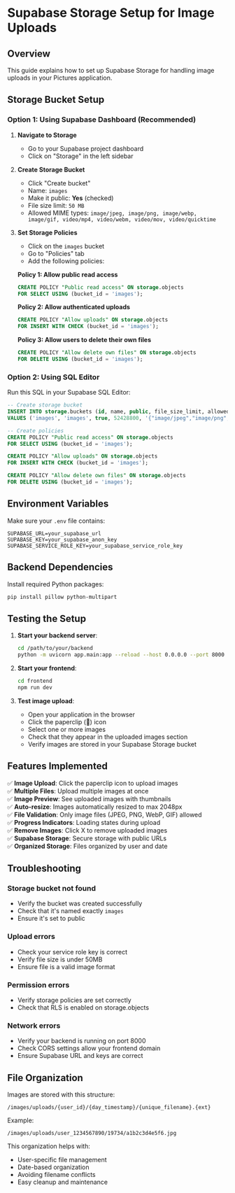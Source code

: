 # Supabase Storage Setup for Image Uploads

## Overview
This guide explains how to set up Supabase Storage for handling image uploads in your Pictures application.

## Storage Bucket Setup

### Option 1: Using Supabase Dashboard (Recommended)

1. **Navigate to Storage**
   - Go to your Supabase project dashboard
   - Click on "Storage" in the left sidebar

2. **Create Storage Bucket**
   - Click "Create bucket"
   - Name: `images`
   - Make it public: **Yes** (checked)
   - File size limit: `50 MB`
   - Allowed MIME types: `image/jpeg, image/png, image/webp, image/gif, video/mp4, video/webm, video/mov, video/quicktime`

3. **Set Storage Policies**
   - Click on the `images` bucket
   - Go to "Policies" tab
   - Add the following policies:

   **Policy 1: Allow public read access**
   ```sql
   CREATE POLICY "Public read access" ON storage.objects
   FOR SELECT USING (bucket_id = 'images');
   ```

   **Policy 2: Allow authenticated uploads**
   ```sql
   CREATE POLICY "Allow uploads" ON storage.objects
   FOR INSERT WITH CHECK (bucket_id = 'images');
   ```

   **Policy 3: Allow users to delete their own files**
   ```sql
   CREATE POLICY "Allow delete own files" ON storage.objects
   FOR DELETE USING (bucket_id = 'images');
   ```

### Option 2: Using SQL Editor

Run this SQL in your Supabase SQL Editor:

```sql
-- Create storage bucket
INSERT INTO storage.buckets (id, name, public, file_size_limit, allowed_mime_types)
VALUES ('images', 'images', true, 52428800, '{"image/jpeg","image/png","image/webp","image/gif","video/mp4","video/webm","video/mov","video/quicktime"}');

-- Create policies
CREATE POLICY "Public read access" ON storage.objects
FOR SELECT USING (bucket_id = 'images');

CREATE POLICY "Allow uploads" ON storage.objects
FOR INSERT WITH CHECK (bucket_id = 'images');

CREATE POLICY "Allow delete own files" ON storage.objects
FOR DELETE USING (bucket_id = 'images');
```

## Environment Variables

Make sure your `.env` file contains:

```env
SUPABASE_URL=your_supabase_url
SUPABASE_KEY=your_supabase_anon_key
SUPABASE_SERVICE_ROLE_KEY=your_supabase_service_role_key
```

## Backend Dependencies

Install required Python packages:

```bash
pip install pillow python-multipart
```

## Testing the Setup

1. **Start your backend server**:
   ```bash
   cd /path/to/your/backend
   python -m uvicorn app.main:app --reload --host 0.0.0.0 --port 8000
   ```

2. **Start your frontend**:
   ```bash
   cd frontend
   npm run dev
   ```

3. **Test image upload**:
   - Open your application in the browser
   - Click the paperclip (📎) icon
   - Select one or more images
   - Check that they appear in the uploaded images section
   - Verify images are stored in your Supabase Storage bucket

## Features Implemented

✅ **Image Upload**: Click the paperclip icon to upload images  
✅ **Multiple Files**: Upload multiple images at once  
✅ **Image Preview**: See uploaded images with thumbnails  
✅ **Auto-resize**: Images automatically resized to max 2048px  
✅ **File Validation**: Only image files (JPEG, PNG, WebP, GIF) allowed  
✅ **Progress Indicators**: Loading states during upload  
✅ **Remove Images**: Click X to remove uploaded images  
✅ **Supabase Storage**: Secure storage with public URLs  
✅ **Organized Storage**: Files organized by user and date  

## Troubleshooting

### Storage bucket not found
- Verify the bucket was created successfully
- Check that it's named exactly `images`
- Ensure it's set to public

### Upload errors
- Check your service role key is correct
- Verify file size is under 50MB
- Ensure file is a valid image format

### Permission errors
- Verify storage policies are set correctly
- Check that RLS is enabled on storage.objects

### Network errors
- Verify your backend is running on port 8000
- Check CORS settings allow your frontend domain
- Ensure Supabase URL and keys are correct

## File Organization

Images are stored with this structure:
```
/images/uploads/{user_id}/{day_timestamp}/{unique_filename}.{ext}
```

Example:
```
/images/uploads/user_1234567890/19734/a1b2c3d4e5f6.jpg
```

This organization helps with:
- User-specific file management
- Date-based organization
- Avoiding filename conflicts
- Easy cleanup and maintenance 